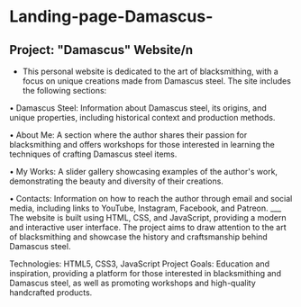 # Landing-page-Damascus-
## Project: "Damascus" Website/n
  * This personal website is dedicated to the art of blacksmithing, with a focus on unique creations made from Damascus steel. The site includes the following sections:
    
•	Damascus Steel: Information about Damascus steel, its origins, and unique properties, including historical context and production methods.

•	About Me: A section where the author shares their passion for blacksmithing and offers workshops for those interested in learning the techniques of crafting Damascus steel items.

•	My Works: A slider gallery showcasing examples of the author's work, demonstrating the beauty and diversity of their creations.

•	Contacts: Information on how to reach the author through email and social media, including links to YouTube, Instagram, Facebook, and Patreon.
    ___
The website is built using HTML, CSS, and JavaScript, providing a modern and interactive user interface. The project aims to draw attention to the art of blacksmithing and showcase the history and craftsmanship behind Damascus steel.
  
Technologies: HTML5, CSS3, JavaScript
Project Goals: Education and inspiration, providing a platform for those interested in blacksmithing and Damascus steel, as well as promoting workshops and high-quality handcrafted products.

